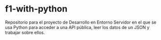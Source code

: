 # f1-with-python
Repositorio para el proyecto de Desarrollo en Entorno Servidor en el que se usa Python para acceder a una API pública, leer los datos de un JSON y trabajar sobre ellos.